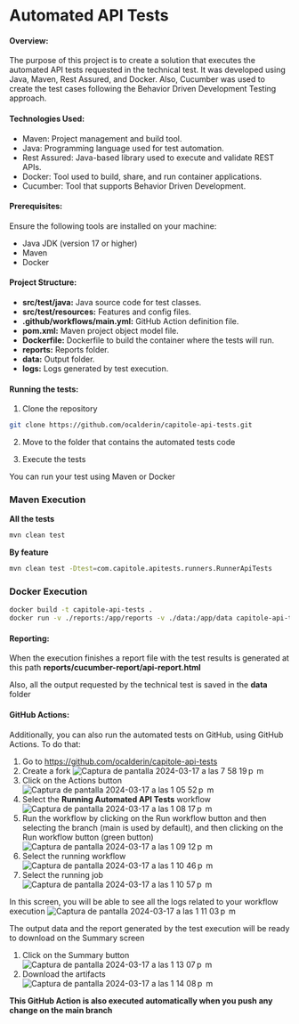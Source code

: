 # Automated API Tests

#### **Overview:**
The purpose of this project is to create a solution that executes the automated API tests requested in the technical test. It was developed
using Java, Maven, Rest Assured, and Docker. Also, Cucumber was used to create the test cases following the Behavior Driven Development Testing approach.

#### **Technologies Used:**
* Maven: Project management and build tool.
* Java: Programming language used for test automation.
* Rest Assured: Java-based library used to execute and validate REST APIs.
* Docker: Tool used to build, share, and run container applications.
* Cucumber: Tool that supports Behavior Driven Development.

#### **Prerequisites:**
Ensure the following tools are installed on your machine:
* Java JDK (version 17 or higher)
* Maven
* Docker


#### **Project Structure:**
* **src/test/java:** Java source code for test classes.
* **src/test/resources:** Features and config files.
* **.github/workflows/main.yml:** GitHub Action definition file.
* **pom.xml:** Maven project object model file.
* **Dockerfile:** Dockerfile to build the container where the tests will run.
* **reports:** Reports folder.
* **data:** Output folder.
* **logs:** Logs generated by test execution.

#### **Running the tests:**
1. Clone the repository
```bash
git clone https://github.com/ocalderin/capitole-api-tests.git
```
2. Move to the folder that contains the automated tests code

3. Execute the tests

You can run your test using Maven or Docker

### **Maven Execution** ###

**All the tests**
```bash
mvn clean test
```

**By feature**
```bash
mvn clean test -Dtest=com.capitole.apitests.runners.RunnerApiTests
```

### **Docker Execution** ###
```bash
docker build -t capitole-api-tests .
docker run -v ./reports:/app/reports -v ./data:/app/data capitole-api-tests
```

#### **Reporting:**
When the execution finishes a report file with the test results is generated
at this path **reports/cucumber-report/api-report.html**

Also, all the output requested by the technical test is saved in the **data** folder

#### **GitHub Actions:**
Additionally, you can also run the automated tests on GitHub, using GitHub Actions. To do that:
1. Go to https://github.com/ocalderin/capitole-api-tests
2. Create a fork
![Captura de pantalla 2024-03-17 a las 7 58 19 p  m](https://github.com/ocalderin/capitole-api-tests/assets/12141626/02099c7c-ed5f-4332-852f-a8992f03cfac)
3. Click on the Actions button
![Captura de pantalla 2024-03-17 a las 1 05 52 p  m](https://github.com/ocalderin/capitole-api-tests/assets/12141626/6f35b8f0-8664-48f0-9c8a-1827d8d92726)
4. Select the **Running Automated API Tests** workflow
![Captura de pantalla 2024-03-17 a las 1 08 17 p  m](https://github.com/ocalderin/capitole-api-tests/assets/12141626/61671463-1b32-401e-b248-2d6ca9b395e7)
5. Run the workflow by clicking on the Run workflow button and then selecting the branch (main is used by default), and then clicking on the Run workflow button (green button)
![Captura de pantalla 2024-03-17 a las 1 09 12 p  m](https://github.com/ocalderin/capitole-api-tests/assets/12141626/7dfe449b-3ca6-4a93-ad0f-7f89d365b70d)
6. Select the running workflow
![Captura de pantalla 2024-03-17 a las 1 10 46 p  m](https://github.com/ocalderin/capitole-api-tests/assets/12141626/bf73f4ab-3725-41f6-8686-49652d72355d)
7. Select the running job
![Captura de pantalla 2024-03-17 a las 1 10 57 p  m](https://github.com/ocalderin/capitole-api-tests/assets/12141626/b24f9ba5-d57c-488c-a3d1-0396686ea67e)

In this screen, you will be able to see all the logs related to your workflow execution
![Captura de pantalla 2024-03-17 a las 1 11 03 p  m](https://github.com/ocalderin/capitole-api-tests/assets/12141626/ca569efb-3460-43be-ab14-ba3b219be40e)

The output data and the report generated by the test execution will be ready to download on the Summary screen
1. Click on the Summary button
![Captura de pantalla 2024-03-17 a las 1 13 07 p  m](https://github.com/ocalderin/capitole-api-tests/assets/12141626/52e35ab7-d740-4ed0-9a51-9360fe7cfefc)
2. Download the artifacts
![Captura de pantalla 2024-03-17 a las 1 14 08 p  m](https://github.com/ocalderin/capitole-api-tests/assets/12141626/cb3b4044-7508-487c-a5f2-44f4b77bd2cb)

**This GitHub Action is also executed automatically when you push any change on the main branch**
